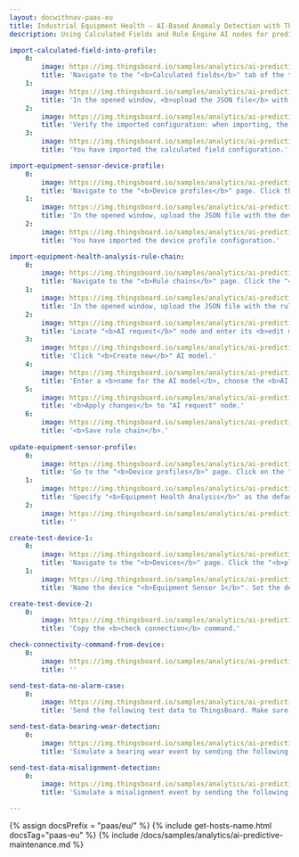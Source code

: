 ```yaml
---
layout: docwithnav-paas-eu
title: Industrial Equipment Health — AI-Based Anomaly Detection with ThingsBoard
description: Using Calculated Fields and Rule Engine AI nodes for predictive maintenance in ThingsBoard

import-calculated-field-into-profile:
    0:
        image: https://img.thingsboard.io/samples/analytics/ai-predictive-maintenance/import-calculated-field-into-profile-1-pe.png
        title: 'Navigate to the "<b>Calculated fields</b>" tab of the target entity or profile. Click the "<b>plus</b>" icon button, and select "<b>Import calculated field</b>" from the dropdown menu.'
    1:
        image: https://img.thingsboard.io/samples/analytics/ai-predictive-maintenance/import-calculated-field-into-profile-2-pe.png
        title: 'In the opened window, <b>upload the JSON file</b> with the calculated field configuration and click "<b>Import</b>".'
    2:
        image: https://img.thingsboard.io/samples/analytics/ai-predictive-maintenance/import-calculated-field-into-profile-3-pe.png
        title: 'Verify the imported configuration: when importing, the edit window will open to allow modifications. Click "<b>Add</b>" to complete the import.'
    3:
        image: https://img.thingsboard.io/samples/analytics/ai-predictive-maintenance/import-calculated-field-into-profile-4-pe.png
        title: 'You have imported the calculated field configuration.'

import-equipment-sensor-device-profile:
    0:
        image: https://img.thingsboard.io/samples/analytics/ai-predictive-maintenance/import-equipment-sensor-device-profile-1-pe.png
        title: 'Navigate to the "<b>Device profiles</b>" page. Click the "<b>plus</b>" icon button, and select "<b>Import device profile</b>" from the dropdown menu.'
    1:
        image: https://img.thingsboard.io/samples/analytics/ai-predictive-maintenance/import-equipment-sensor-device-profile-2-pe.png
        title: 'In the opened window, upload the JSON file with the device profile configuration and click "<b>Import</b>".'
    2:
        image: https://img.thingsboard.io/samples/analytics/ai-predictive-maintenance/import-equipment-sensor-device-profile-3-pe.png
        title: 'You have imported the device profile configuration.'

import-equipment-health-analysis-rule-chain:
    0:
        image: https://img.thingsboard.io/samples/analytics/ai-predictive-maintenance/import-equipment-health-analysis-rule-chain-1-pe.png
        title: 'Navigate to the "<b>Rule chains</b>" page. Click the "<b>plus</b>" icon button, and select "<b>Import rule chain</b>" from the dropdown menu.'
    1:
        image: https://img.thingsboard.io/samples/analytics/ai-predictive-maintenance/import-equipment-health-analysis-rule-chain-2-pe.png
        title: 'In the opened window, upload the JSON file with the rule chain configuration and click "<b>Import</b>".'
    2:
        image: https://img.thingsboard.io/samples/analytics/ai-predictive-maintenance/import-equipment-health-analysis-rule-chain-3-pe.png
        title: 'Locate "<b>AI request</b>" node and enter its <b>edit mode</b>.'
    3:
        image: https://img.thingsboard.io/samples/analytics/ai-predictive-maintenance/import-equipment-health-analysis-rule-chain-4-pe.png
        title: 'Click "<b>Create new</b>" AI model.'
    4:
        image: https://img.thingsboard.io/samples/analytics/ai-predictive-maintenance/import-equipment-health-analysis-rule-chain-5-pe.png
        title: 'Enter a <b>name for the AI model</b>, choose the <b>AI provider</b>, and paste your <b>API key</b>. This example uses <b>o4-mini</b> from OpenAI. <b>Test connectivity</b> before saving. Then, click "<b>Save</b>".'
    5:
        image: https://img.thingsboard.io/samples/analytics/ai-predictive-maintenance/import-equipment-health-analysis-rule-chain-6-pe.png
        title: '<b>Apply changes</b> to "AI request" node.'
    6:
        image: https://img.thingsboard.io/samples/analytics/ai-predictive-maintenance/import-equipment-health-analysis-rule-chain-7-pe.png
        title: '<b>Save rule chain</b>.'
  
update-equipment-sensor-profile:
    0:
        image: https://img.thingsboard.io/samples/analytics/ai-predictive-maintenance/update-equipment-sensor-profile-1-pe.png
        title: 'Go to the "<b>Device profiles</b>" page. Click on the "<b>EquipmentSensor</b>" profile and enter edit mode.'
    1:
        image: https://img.thingsboard.io/samples/analytics/ai-predictive-maintenance/update-equipment-sensor-profile-2-pe.png
        title: 'Specify "<b>Equipment Health Analysis</b>" as the default rule chain.'
    2:
        image: https://img.thingsboard.io/samples/analytics/ai-predictive-maintenance/update-equipment-sensor-profile-3-pe.png
        title: ''

create-test-device-1:
    0:
        image: https://img.thingsboard.io/samples/analytics/ai-predictive-maintenance/create-test-device-1-pe.png
        title: 'Navigate to the "<b>Devices</b>" page. Click the "<b>plus</b>" icon button, and select "<b>Add new device</b>" from the dropdown menu.'
    1:
        image: https://img.thingsboard.io/samples/analytics/ai-predictive-maintenance/create-test-device-2-pe.png
        title: 'Name the device "<b>Equipment Sensor 1</b>". Set the device to the "<b>EquipmentSensor</b>" profile. Click "<b>Add</b>".'

create-test-device-2:
    0:
        image: https://img.thingsboard.io/samples/analytics/ai-predictive-maintenance/create-test-device-3-paas-eu.png
        title: 'Copy the <b>check connection</b> command.'

check-connectivity-command-from-device:
    0:
        image: https://img.thingsboard.io/samples/analytics/ai-predictive-maintenance/check-connectivity-command-from-device-1-paas-eu.png
        title: ''

send-test-data-no-alarm-case:
    0:
        image: https://img.thingsboard.io/samples/analytics/ai-predictive-maintenance/send-test-data-no-alarm-case-1-pe.png
        title: 'Send the following test data to ThingsBoard. Make sure to replace $YOUR_DEVICE_ACCESS_TOKEN with your device&#39;s access token.'

send-test-data-bearing-wear-detection:
    0:
        image: https://img.thingsboard.io/samples/analytics/ai-predictive-maintenance/alarm-created-1-pe.png
        title: 'Simulate a bearing wear event by sending the following test data to ThingsBoard. Make sure to replace $YOUR_DEVICE_ACCESS_TOKEN with your device&#39;s access token.'

send-test-data-misalignment-detection:
    0:
        image: https://img.thingsboard.io/samples/analytics/ai-predictive-maintenance/alarm-created-2-pe.png
        title: 'Simulate a misalignment event by sending the following test data to ThingsBoard. Make sure to replace $YOUR_DEVICE_ACCESS_TOKEN with your device&#39;s access token.'

---
```


{% assign docsPrefix = "paas/eu/" %}
{% include get-hosts-name.html docsTag="paas-eu" %}
{% include /docs/samples/analytics/ai-predictive-maintenance.md %}
